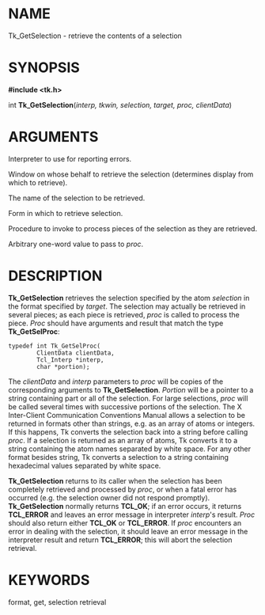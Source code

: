 # NAME

Tk_GetSelection - retrieve the contents of a selection

# SYNOPSIS

**#include \<tk.h\>**

int **Tk_GetSelection**(*interp, tkwin, selection, target, proc,
clientData*)

# ARGUMENTS

Interpreter to use for reporting errors.

Window on whose behalf to retrieve the selection (determines display
from which to retrieve).

The name of the selection to be retrieved.

Form in which to retrieve selection.

Procedure to invoke to process pieces of the selection as they are
retrieved.

Arbitrary one-word value to pass to *proc*.

# DESCRIPTION

**Tk_GetSelection** retrieves the selection specified by the atom
*selection* in the format specified by *target*. The selection may
actually be retrieved in several pieces; as each piece is retrieved,
*proc* is called to process the piece. *Proc* should have arguments and
result that match the type **Tk_GetSelProc**:

    typedef int Tk_GetSelProc(
            ClientData clientData,
            Tcl_Interp *interp,
            char *portion);

The *clientData* and *interp* parameters to *proc* will be copies of the
corresponding arguments to **Tk_GetSelection**. *Portion* will be a
pointer to a string containing part or all of the selection. For large
selections, *proc* will be called several times with successive portions
of the selection. The X Inter-Client Communication Conventions Manual
allows a selection to be returned in formats other than strings, e.g. as
an array of atoms or integers. If this happens, Tk converts the
selection back into a string before calling *proc*. If a selection is
returned as an array of atoms, Tk converts it to a string containing the
atom names separated by white space. For any other format besides
string, Tk converts a selection to a string containing hexadecimal
values separated by white space.

**Tk_GetSelection** returns to its caller when the selection has been
completely retrieved and processed by *proc*, or when a fatal error has
occurred (e.g. the selection owner did not respond promptly).
**Tk_GetSelection** normally returns **TCL_OK**; if an error occurs, it
returns **TCL_ERROR** and leaves an error message in interpreter
*interp*\'s result. *Proc* should also return either **TCL_OK** or
**TCL_ERROR**. If *proc* encounters an error in dealing with the
selection, it should leave an error message in the interpreter result
and return **TCL_ERROR**; this will abort the selection retrieval.

# KEYWORDS

format, get, selection retrieval
